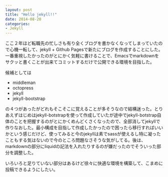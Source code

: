 ```yaml
---
layout: post
title: "Hello jekyll!!"
date: 2014-08-20
categories:
- Jekyll
---
```


ここ２年ほど転職先の忙しさも有り全くブログを書かなくなってしまっていたので心機一転して、jekyll + Github Pagesで新たにブログを作成することにした。
一番重視したかったのがとにかく気軽に書けることで、Emacsでmarkdownをサクッと書くことが出来てコミットするだけで公開できる環境を目指した。

候補としては

* middleman
* octopress
* jekyll
* jekyll-bootstrap

の４つがあったがどれもそこそこに覚えることが多そうなので結構迷った。とりあえずはじめはjekyll-botstrapを使って作成していたが途中でjekyll-botstrap自体のことを把握するのがとにかくめんどくさくなったので、全部消してjekyllで作りなおした。最小構成を目指して作成したかったので困ったら移行すればいいかという感じだけど、使ってみると今のjekyllは素でsassが使えるし特に凝ったこともする気はないので今のところ問題なさそうな気がしてる。後は、markdownの部分にliquidの記法を入れたりするのが嫌だったのでそういった部分を調整した。

いろいろと足りていない部分はあるけど徐々に快適な環境を構築して、こまめに投稿できるようにしたい。
